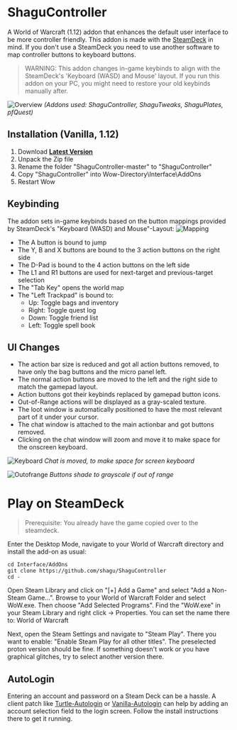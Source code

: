 # ShaguController

A World of Warcraft (1.12) addon that enhances the default user interface to be more controller friendly. This addon is made with the [SteamDeck](https://www.steamdeck.com/en/) in mind. If you don't use a SteamDeck you need to use another software to map controller buttons to keyboard buttons.

> WARNING: This addon changes in-game keybinds to align with the SteamDeck's 'Keyboard (WASD) and Mouse' layout. If you run this addon on your PC, you might need to restore your old keybinds manually after.

![Overview](screenshots/overview.jpg)
*(Addons used: ShaguController, ShaguTweaks, ShaguPlates, pfQuest)*

## Installation (Vanilla, 1.12)
1. Download **[Latest Version](https://github.com/shagu/ShaguController/archive/master.zip)**
2. Unpack the Zip file
3. Rename the folder "ShaguController-master" to "ShaguController"
4. Copy "ShaguController" into Wow-Directory\Interface\AddOns
5. Restart Wow

## Keybinding

The addon sets in-game keybinds based on the button mappings provided by SteamDeck's "Keyboard (WASD) and Mouse"-Layout:
![Mapping](screenshots/mapping.jpg)

* The A button is bound to jump
* The Y, B and X buttons are bound to the 3 action buttons on the right side
* The D-Pad is bound to the 4 action buttons on the left side
* The L1 and R1 buttons are used for next-target and previous-target selection
* The "Tab Key" opens the world map
* The "Left Trackpad" is bound to:
  - Up: Toggle bags and inventory
  - Right: Toggle quest log
  - Down: Toggle friend list
  - Left: Toggle spell book

## UI Changes

* The action bar size is reduced and got all action buttons removed, to have only the
bag buttons and the micro panel left.
* The normal action buttons are moved to the left and the right side
to match the gamepad layout.
* Action buttons got their keybinds replaced by gamepad button icons.
* Out-of-Range actions will be displayed as a gray-scaled texture.
* The loot window is automatically positioned to have the most relevant part of it under your cursor.
* The chat window is attached to the main actionbar and got buttons removed.
* Clicking on the chat window will zoom and move it to make space for the onscreen keyboard.

![Keyboard](screenshots/keyboard.jpg)
*Chat is moved, to make space for screen keyboard*

![Outofrange](screenshots/outofrange.jpg)
*Buttons shade to grayscale if out of range*

# Play on SteamDeck

> Prerequisite: You already have the game copied over to the steamdeck.

Enter the Desktop Mode, navigate to your World of Warcraft directory and install the add-on as usual:

    cd Interface/AddOns
    git clone https://github.com/shagu/ShaguController
    cd -

Open Steam Library and click on "[+] Add a Game" and select "Add a Non-Steam Game...".
Browse to your World of Warcraft Folder and select WoW.exe. Then choose "Add Selected Programs".
Find the "WoW.exe" in your Steam Library and right click -> Properties. You can set the name there to: World of Warcraft

Next, open the Steam Settings and navigate to "Steam Play". There you want to enable: "Enable Steam Play for all other titles".
The preselected proton version should be fine. If something doesn't work or you have graphical glitches, try to select another version there.

## AutoLogin

Entering an account and password on a Steam Deck can be a hassle. A client patch like [Turtle-Autologin](https://github.com/Haaxor1689/turtle-autologin) or
[Vanilla-Autologin](https://github.com/Haaxor1689/vanilla-autologin) can help by adding an account selection field to the login screen.
Follow the install instructions there to get it running.